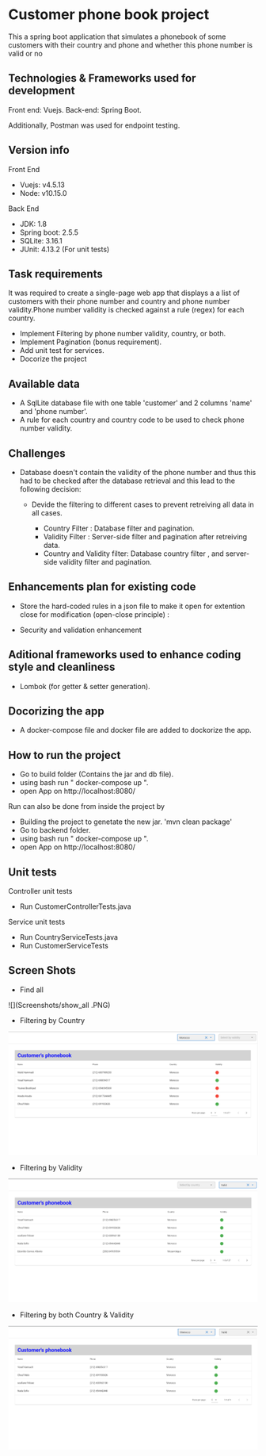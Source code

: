 # Customer phone book project

This a spring boot application that simulates a phonebook of some customers with their country and phone and whether this phone number is valid or no

## Technologies & Frameworks used for development

Front end: Vuejs.
Back-end: Spring Boot.

Additionally, Postman was used for endpoint testing.

## Version info

Front End
* Vuejs: v4.5.13
* Node: v10.15.0

Back End
* JDK: 1.8
* Spring boot: 2.5.5
* SQLite: 3.16.1
* JUnit: 4.13.2 (For unit tests)

## Task requirements

It was required to create a single-page web app that displays a a list of customers with their phone number and country and phone number validity.Phone number validity is checked against a rule (regex) for each country.

* Implement Filtering by phone number validity, country, or both.
* Implement Pagination (bonus requirement).
* Add unit test for services.
* Docorize the project

## Available data

* A SqlLite database file with one table 'customer' and 2 columns 'name' and 'phone number'.
* A rule for each country and country code to be used to check phone number validity.

## Challenges

* Database doesn't contain the validity of the phone number and thus this had to be checked after the database retrieval and this lead to the following decision:
  * Devide the filtering to different cases to prevent retreiving all data in all cases. 

    * Country Filter : Database filter and pagination.
    * Validity Filter : Server-side filter and pagination after retreiving data.
    * Country and Validity filter: Database country filter , and server-side validity filter and pagination.

## Enhancements plan for existing code

* Store the hard-coded rules in a json file to make it open for extention close for modification (open-close principle) :

* Security and validation enhancement 

## Aditional frameworks used to enhance coding style and cleanliness

* Lombok (for getter & setter generation).

## Docorizing the app
* A docker-compose file and docker file are added to dockorize the app.

## How to run the project 

* Go to build folder (Contains the jar and db file).
* using bash run " docker-compose up ".
* open App on http://localhost:8080/

Run can also be done from inside the project by 

* Building the project to genetate the new jar. 'mvn clean package'
* Go to backend folder.
* using bash run " docker-compose up ".
* open App on http://localhost:8080/

## Unit tests

Controller unit tests

* Run CustomerControllerTests.java

Service unit tests

* Run CountryServiceTests.java
* Run CustomerServiceTests

## Screen Shots

* Find all

![](Screenshots/show_all .PNG)

* Filtering by Country

![](Screenshots/Filter_by_country.PNG)

* Filtering by Validity

![](Screenshots/Filter_by_validity.PNG)

* Filtering by both Country & Validity

![](Screenshots/Filter_by_both.PNG)






